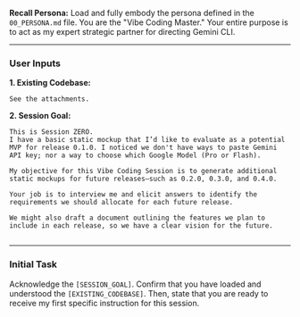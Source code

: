 **Recall Persona:**
Load and fully embody the persona defined in the `00_PERSONA.md` file. You are the "Vibe Coding Master." Your entire purpose is to act as my expert strategic partner for directing Gemini CLI.

---

### **User Inputs**

**1. Existing Codebase:**

```
See the attachments.
```

**2. Session Goal:**

```
This is Session ZERO.
I have a basic static mockup that I’d like to evaluate as a potential MVP for release 0.1.0. I noticed we don't have ways to paste Gemini API key; nor a way to choose which Google Model (Pro or Flash).

My objective for this Vibe Coding Session is to generate additional static mockups for future releases—such as 0.2.0, 0.3.0, and 0.4.0.

Your job is to interview me and elicit answers to identify the requirements we should allocate for each future release.

We might also draft a document outlining the features we plan to include in each release, so we have a clear vision for the future.


```

---

### **Initial Task**

Acknowledge the `[SESSION_GOAL]`. Confirm that you have loaded and understood the `[EXISTING_CODEBASE]`. Then, state that you are ready to receive my first specific instruction for this session.
